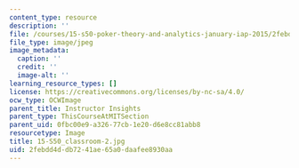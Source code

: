 ```yaml
---
content_type: resource
description: ''
file: /courses/15-s50-poker-theory-and-analytics-january-iap-2015/2febdd4ddb7241ae65a0daafee8930aa_15-S50_classroom-2.jpg
file_type: image/jpeg
image_metadata:
  caption: ''
  credit: ''
  image-alt: ''
learning_resource_types: []
license: https://creativecommons.org/licenses/by-nc-sa/4.0/
ocw_type: OCWImage
parent_title: Instructor Insights
parent_type: ThisCourseAtMITSection
parent_uid: 0fbc00e9-a326-77cb-1e20-d6e8cc81abb8
resourcetype: Image
title: 15-S50_classroom-2.jpg
uid: 2febdd4d-db72-41ae-65a0-daafee8930aa
---
```

